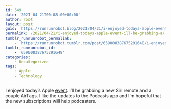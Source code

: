 ```yaml
---
id: 549
date: '2021-04-21T00:08:00+00:00'
author: root
layout: post
guid: 'https://runrunrobot.blog/2021/04/21/i-enjoyed-todays-apple-event-ill-be-grabbing-a/'
permalink: /2021/04/21/i-enjoyed-todays-apple-event-ill-be-grabbing-a/
tumblr_runrunrobot_permalink:
    - 'https://runrunrobot.tumblr.com/post/659008387675291648/i-enjoyed-todays-apple-event-ill-be-grabbing-a'
tumblr_runrunrobot_id:
    - '659008387675291648'
categories:
    - Uncategorized
tags:
    - Apple
    - Technology
---
```


I enjoyed today’s Apple [event](https://www.apple.com/apple-events/april-2021/). I’ll be grabbing a new Siri remote and a couple AirTags. I like the updates to the Podcasts app and I’m hopeful that the new subscriptions will help podcasters.